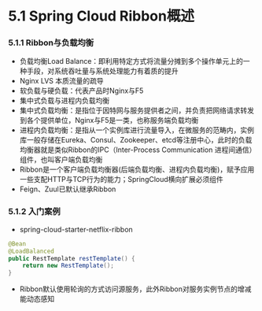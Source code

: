 # 5.1 Spring Cloud Ribbon概述

### 5.1.1 Ribbon与负载均衡

- 负载均衡Load Balance：即利用特定方式将流量分摊到多个操作单元上的一种手段，对系统吞吐量与系统处理能力有着质的提升
- Nginx LVS 本质流量的疏导
- 软负载与硬负载：代表产品时Nginx与F5
- 集中式负载与进程内负载均衡
- 集中式负载均衡：是指位于因特网与服务提供者之间，并负责把网络请求转发到各个提供单位，Nginx与F5是一类，也称服务端负载均衡
- 进程内负载均衡：是指从一个实例库进行流量导入，在微服务的范畴内，实例库一般存储在Eureka、Consul、Zookeeper、etcd等注册中心，此时的负载均衡器就是类似Ribbon的IPC（Inter-Process Communication 进程间通信）组件，也叫客户端负载均衡
- Ribbon是一个客户端负载均衡器(后端负载均衡、进程内负载均衡)，赋予应用一些支配HTTP与TCP行为的能力；SpringCloud横向扩展必须组件
- Feign、Zuul已默认继承Ribbon

### 5.1.2 入门案例

- spring-cloud-starter-netflix-ribbon

```java
@Bean
@LoadBalanced
public RestTemplate restTemplate() {
    return new RestTemplate();
}

```

- Ribbon默认使用轮询的方式访问源服务，此外Ribbon对服务实例节点的增减能动态感知

